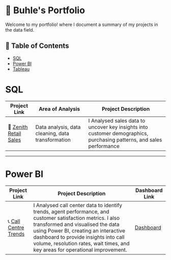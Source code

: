 # 💼 Buhle's Portfolio

Welcome to my portfolio! where I document a summary of my projects in the data field.

## 📃 Table of Contents
- [SQL](#sql)
- [Power BI](#power-bi)
- [Tableau](#tableau)

# SQL

| Project Link | Area of Analysis | Project Description | 
|---|---|---|
| 🧥 [Zenith Retail Sales](https://github.com/Buhle-Mkhwanazi/Retail-Sales-Analysis/blob/main/README.md) | Data analysis, data cleaning, data transformation | I Analysed sales data to uncover key insights into customer demographics, purchasing patterns, and sales performance|

***

# Power BI

| Project Link | Project Description | Dashboard Link |
|---|---|---|
| 📞 [Call Centre Trends](https://github.com/Buhle-Mkhwanazi/Call-Centre-Trends) | I Analysed call center data to identify trends, agent performance, and customer satisfaction metrics. I also transformed and visualised the data using Power BI, creating an interactive dashboard to provide insights into call volume, resolution rates, wait times, and key areas for operational improvement. | [Dashboard](https://drive.google.com/file/d/1p-gnQY6qTmYautlr7PBWzFVbKPidgyv4/view?usp=sharing) |
